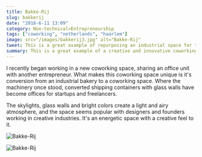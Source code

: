 ```yaml
---
title: Bakke-Rij
slug: bakkerij
date: "2018-6-11 13:09"
category: Non-technical>Entrepreneurship
tags: ["coworking", "netherlands", "haarlem"]
image: src="/images/bakkerij3.jpg" alt="Bakke-Rij"
tweet: This is a great example of repurposing an industrial space for the next stage of the industrial revolution - knowledge work.
summary: This is a great example of a creative and innovative coworking space.
---
```


I recently began working in a new coworking space, sharing an office unit with another entrepreneur. What makes this coworking space unique is it's conversion from an industrial bakery to a coworking space. Where the machinery once stood, converted shipping containers with glass walls have become offices for startups and freelancers.

The skylights, glass walls and bright colors create a light and airy atmosphere, and the space seems popular with designers and founders working in creative industries. It's an energetic space with a creative feel to it.

![Bakke-Rij](/static/images/bakkerij1.jpg)

![Bakke-Rij](/static/images/bakkerij2.jpg)
